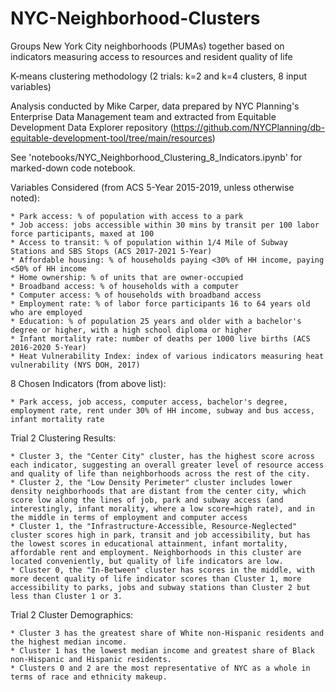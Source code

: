 # NYC-Neighborhood-Clusters

Groups New York City neighborhoods (PUMAs) together based on indicators measuring access to resources and resident quality of life

K-means clustering methodology (2 trials: k=2 and k=4 clusters, 8 input variables)

Analysis conducted by Mike Carper, data prepared by NYC Planning's Enterprise Data Management team and extracted from Equitable Development Data Explorer repository (https://github.com/NYCPlanning/db-equitable-development-tool/tree/main/resources)

See 'notebooks/NYC_Neighborhood_Clustering_8_Indicators.ipynb' for marked-down code notebook. 

Variables Considered (from ACS 5-Year 2015-2019, unless otherwise noted):
    
    * Park access: % of population with access to a park
    * Job access: jobs accessible within 30 mins by transit per 100 labor force participants, maxed at 100
    * Access to transit: % of population within 1/4 Mile of Subway Stations and SBS Stops (ACS 2017-2021 5-Year)
    * Affordable housing: % of households paying <30% of HH income, paying <50% of HH income
    * Home ownership: % of units that are owner-occupied
    * Broadband access: % of households with a computer
    * Computer access: % of households with broadband access
    * Employment rate: % of labor force participants 16 to 64 years old who are employed
    * Education: % of population 25 years and older with a bachelor's degree or higher, with a high school diploma or higher
    * Infant mortality rate: number of deaths per 1000 live births (ACS 2016-2020 5-Year)
    * Heat Vulnerability Index: index of various indicators measuring heat vulnerability (NYS DOH, 2017)

8 Chosen Indicators (from above list):
    
    * Park access, job access, computer access, bachelor's degree, employment rate, rent under 30% of HH income, subway and bus access, infant mortality rate
    
Trial 2 Clustering Results:
    
    * Cluster 3, the "Center City" cluster, has the highest score across each indicator, suggesting an overall greater level of resource access and quality of life than neighborhoods across the rest of the city.
    * Cluster 2, the "Low Density Perimeter" cluster includes lower density neighborhoods that are distant from the center city, which score low along the lines of job, park and subway access (and interestingly, infant morality, where a low score=high rate), and in the middle in terms of employment and computer access
    * Cluster 1, the "Infrastructure-Accessible, Resource-Neglected" cluster scores high in park, transit and job accessibility, but has the lowest scores in educational attainment, infant mortality, affordable rent and employment. Neighborhoods in this cluster are located conveniently, but quality of life indicators are low.
    * Cluster 0, the "In-Between" cluster has scores in the middle, with more decent quality of life indicator scores than Cluster 1, more accessibility to parks, jobs and subway stations than Cluster 2 but less than Cluster 1 or 3.
    
Trial 2 Cluster Demographics:
    
    * Cluster 3 has the greatest share of White non-Hispanic residents and the highest median income.
    * Cluster 1 has the lowest median income and greatest share of Black non-Hispanic and Hispanic residents.
    * Clusters 0 and 2 are the most representative of NYC as a whole in terms of race and ethnicity makeup.
    
    
